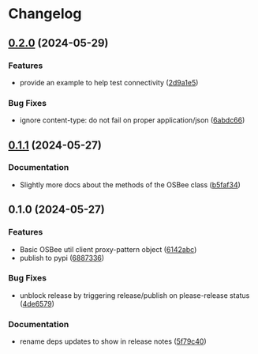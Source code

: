 # Changelog

## [0.2.0](https://github.com/chickenandpork/osbee/compare/v0.1.1...v0.2.0) (2024-05-29)


### Features

* provide an example to help test connectivity ([2d9a1e5](https://github.com/chickenandpork/osbee/commit/2d9a1e59617c5b8f9e1dd25ad1afccaed20a2423))


### Bug Fixes

* ignore content-type: do not fail on proper application/json ([6abdc66](https://github.com/chickenandpork/osbee/commit/6abdc66630d26a3da1dd450ebad65004bd88f2ce))

## [0.1.1](https://github.com/chickenandpork/osbee/compare/v0.1.0...v0.1.1) (2024-05-27)


### Documentation

* Slightly more docs about the methods of the OSBee class ([b5faf34](https://github.com/chickenandpork/osbee/commit/b5faf3467023540c8105602f640b91d31c675ad7))

## 0.1.0 (2024-05-27)


### Features

* Basic OSBee util client proxy-pattern object ([6142abc](https://github.com/chickenandpork/osbee/commit/6142abc932a1fadd62b862a340cdf1398996e2b2))
* publish to pypi ([6887336](https://github.com/chickenandpork/osbee/commit/6887336b0536550f51e911e09bdded4eaba43ae4))


### Bug Fixes

* unblock release by triggering release/publish on please-release status ([4de6579](https://github.com/chickenandpork/osbee/commit/4de657949b5c08329105cfe6020744786ff9b345))


### Documentation

* rename deps updates to show in release notes ([5f79c40](https://github.com/chickenandpork/osbee/commit/5f79c408dd9a8f2a4af236705873f69fe1f99f5a))
